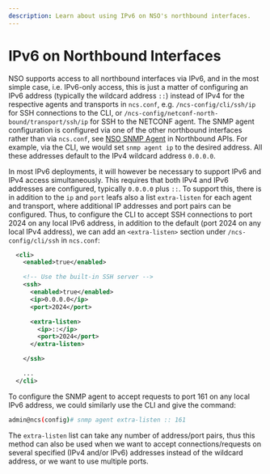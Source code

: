 ```yaml
---
description: Learn about using IPv6 on NSO's northbound interfaces.
---
```


# IPv6 on Northbound Interfaces

NSO supports access to all northbound interfaces via IPv6, and in the most simple case, i.e. IPv6-only access, this is just a matter of configuring an IPv6 address (typically the wildcard address `::`) instead of IPv4 for the respective agents and transports in `ncs.conf`, e.g. `/ncs-config/cli/ssh/ip` for SSH connections to the CLI, or `/ncs-config/netconf-north-bound/transport/ssh/ip` for SSH to the NETCONF agent. The SNMP agent configuration is configured via one of the other northbound interfaces rather than via `ncs.conf`, see [NSO SNMP Agent](../../development/core-concepts/northbound-apis/#the-nso-snmp-agent) in Northbound APIs. For example, via the CLI, we would set `snmp agent ip` to the desired address. All these addresses default to the IPv4 wildcard address `0.0.0.0`.

In most IPv6 deployments, it will however be necessary to support IPv6 and IPv4 access simultaneously. This requires that both IPv4 and IPv6 addresses are configured, typically `0.0.0.0` plus `::`. To support this, there is in addition to the `ip` and `port` leafs also a list `extra-listen` for each agent and transport, where additional IP addresses and port pairs can be configured. Thus, to configure the CLI to accept SSH connections to port 2024 on any local IPv6 address, in addition to the default (port 2024 on any local IPv4 address), we can add an `<extra-listen>` section under `/ncs-config/cli/ssh` in `ncs.conf`:

```xml
  <cli>
    <enabled>true</enabled>

    <!-- Use the built-in SSH server -->
    <ssh>
      <enabled>true</enabled>
      <ip>0.0.0.0</ip>
      <port>2024</port>

      <extra-listen>
        <ip>::</ip>
        <port>2024</port>
      </extra-listen>

    </ssh>

    ...
  </cli>
```

To configure the SNMP agent to accept requests to port 161 on any local IPv6 address, we could similarly use the CLI and give the command:

```bash
admin@ncs(config)# snmp agent extra-listen :: 161
```

The `extra-listen` list can take any number of address/port pairs, thus this method can also be used when we want to accept connections/requests on several specified (IPv4 and/or IPv6) addresses instead of the wildcard address, or we want to use multiple ports.
